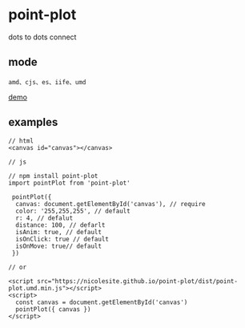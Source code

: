 # point-plot

dots to dots connect

## mode

```
amd、cjs、es、iife、umd
```

[demo](https://nicolesite.github.io/point-plot/examples/index.html)

## examples

```
// html
<canvas id="canvas"></canvas>

// js

// npm install point-plot
import pointPlot from 'point-plot'

 pointPlot({
  canvas: document.getElementById('canvas'), // require
  color: '255,255,255', // default
  r: 4, // defalut
  distance: 100, // defarlt
  isAnim: true, // default
  isOnClick: true // default
  isOnMove: true// default
 })

// or

<script src="https://nicolesite.github.io/point-plot/dist/point-plot.umd.min.js"></script>
<script>
  const canvas = document.getElementById('canvas')
  pointPlot({ canvas })
</script>

```
